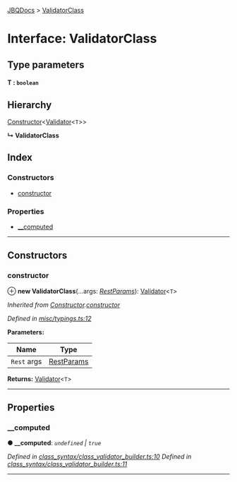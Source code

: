 [JBQDocs](../README.md) > [ValidatorClass](../interfaces/validatorclass.md)

# Interface: ValidatorClass

## Type parameters
#### T :  `boolean`
## Hierarchy

 [Constructor](constructor.md)<[Validator](../classes/validator.md)<`T`>>

**↳ ValidatorClass**

## Index

### Constructors

* [constructor](validatorclass.md#constructor)

### Properties

* [__computed](validatorclass.md#__computed)

---

## Constructors

<a id="constructor"></a>

###  constructor

⊕ **new ValidatorClass**(...args: *[RestParams](../#restparams)*): [Validator](../classes/validator.md)<`T`>

*Inherited from [Constructor](constructor.md).[constructor](constructor.md#constructor-1)*

*Defined in [misc/typings.ts:12](https://github.com/krnik/vjs-validator/blob/4b489fe/src/misc/typings.ts#L12)*

**Parameters:**

| Name | Type |
| ------ | ------ |
| `Rest` args | [RestParams](../#restparams) |

**Returns:** [Validator](../classes/validator.md)<`T`>

___

## Properties

<a id="__computed"></a>

###  __computed

**● __computed**: *`undefined` \| `true`*

*Defined in [class_syntax/class_validator_builder.ts:10](https://github.com/krnik/vjs-validator/blob/4b489fe/src/class_syntax/class_validator_builder.ts#L10)*
*Defined in [class_syntax/class_validator_builder.ts:11](https://github.com/krnik/vjs-validator/blob/4b489fe/src/class_syntax/class_validator_builder.ts#L11)*

___

